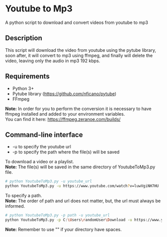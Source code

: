 # Youtube to Mp3
A python script to download and convert videos from youtube to mp3

## Description

This script will download the video from youtube using the pytube library, soon after, it will convert to mp3 using ffmpeg, and finally will delete the video, leaving only the audio in mp3 192 kbps.

## Requirements
- Python 3+
- Pytube library (https://github.com/nficano/pytube)
- FFmpeg

<b>Note:</b> In order for you to perform the conversion it is necessary to have ffmpeg installed and added to your environment variables.  
You can find it here: https://ffmpeg.zeranoe.com/builds/

## Command-line interface
- -u to specify the youtube url
- -p to specify the path where the file(s) will be saved

To download a video or a playlist.<br>
<b>Note:</b> The file(s) will be saved in the same directory of YoutubeToMp3.py file.
```bash
# python YoutubeToMp3.py -u youtube_url
python YoutubeToMp3.py -u https://www.youtube.com/watch?v=luwVgiNH7HU
```
To specify a path.<br>
<b>Note:</b> The order of path and url does not matter, but, the url must always be informed. 
```bash
# python YoutubeToMp3.py -p path -u youtube_url
python YoutubeToMp3.py -p C:\Users\randomUser\Download -u https://www.youtube.com/playlist?list=PLrX1cR5KH3pqpCqDmcyLskDUYRtALPhwG
```
<b>Note:</b> Remember to use "" if your directory have spaces.




